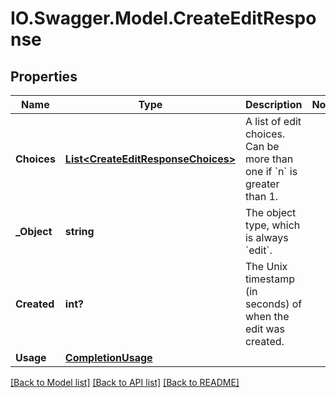 # IO.Swagger.Model.CreateEditResponse
## Properties

Name | Type | Description | Notes
------------ | ------------- | ------------- | -------------
**Choices** | [**List&lt;CreateEditResponseChoices&gt;**](CreateEditResponseChoices.md) | A list of edit choices. Can be more than one if &#x60;n&#x60; is greater than 1. | 
**_Object** | **string** | The object type, which is always &#x60;edit&#x60;. | 
**Created** | **int?** | The Unix timestamp (in seconds) of when the edit was created. | 
**Usage** | [**CompletionUsage**](CompletionUsage.md) |  | 

[[Back to Model list]](../README.md#documentation-for-models) [[Back to API list]](../README.md#documentation-for-api-endpoints) [[Back to README]](../README.md)

